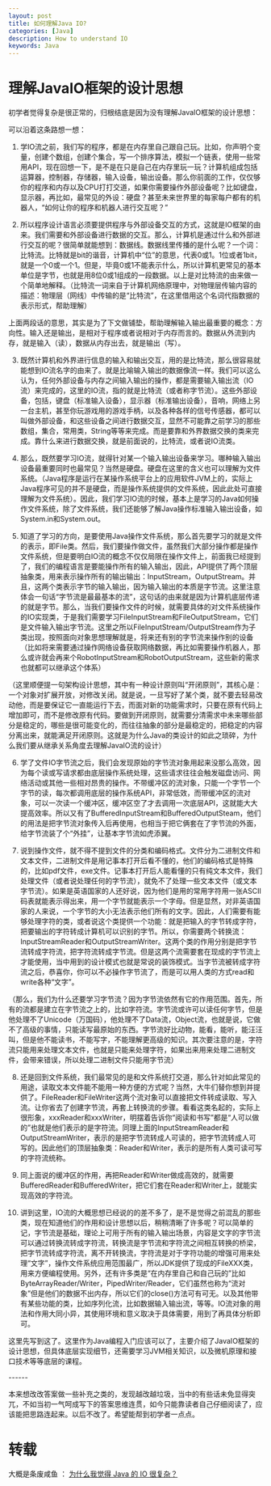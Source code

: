 ```yaml
---
layout: post
title: 如何理解Java IO?
categories: [Java]
description: How to understand IO
keywords: Java
---
```


# 理解JavaIO框架的设计思想

初学者觉得复杂是很正常的，归根结底是因为没有理解JavaIO框架的设计思想：

可以沿着这条路想一想：

1. 学IO流之前，我们写的程序，都是在内存里自己跟自己玩。比如，你声明个变量，创建个数组，创建个集合，写一个排序算法，模拟一个链表，使用一些常用API，现在回想一下，是不是在只是自己在内存里玩一玩？计算机组成包括运算器，控制器，存储器，输入设备，输出设备。那么你前面的工作，仅仅够你的程序和内存以及CPU打打交道，如果你需要操作外部设备呢？比如键盘，显示器，再比如，最常见的外设：硬盘？甚至未来世界里的每家每户都有的机器人，“如何让你的程序和机器人进行交互呢？”

2. 所以程序设计语言必须要提供程序与外部设备交互的方式，这就是IO框架的由来。我们需要和外部设备进行数据的交互。那么，计算机是通过什么和外部进行交互的呢？很简单就能想到：数据线。数据线里传播的是什么呢？一个词：比特流。比特就是bit的谐音，计算机中“位”的意思，代表0或1。1位或者1bit，就是一个0或一个1。但是，毕竟0或1不能表示什么，所以计算机更常见的基本单位是字节，也就是用8位0或1组成的一段数据。以上是对比特流的由来做一个简单地解释。（比特流一词来自于计算机网络原理中，对物理层传输内容的描述：物理层（网线）中传输的是“比特流”，在这里借用这个名词代指数据的表示形式，帮助理解）

上面两段话的意思，其实是为了下文做铺垫，帮助理解输入输出最重要的概念：方向性。输入还是输出，是相对于程序或者说相对于内存而言的。数据从外流到内存，就是输入（读），数据从内存出去，就是输出（写）。

3. 既然计算机和外界进行信息的输入和输出交互，用的是比特流，那么很容易就能想到IO流名字的由来了。就是比喻输入输出的数据像流一样。我们可以这么认为，任何外部设备与内存之间输入输出的操作，都是需要输入输出流（IO流）来完成的，这里的IO流，指的就是比特流（或者称字节流）。这些外部设备，包括，键盘（标准输入设备），显示器（标准输出设备），音响，网络上另一台主机，甚至你玩游戏用的游戏手柄，以及各种各样的信号传感器，都可以叫做外部设备，和这些设备之间进行数据交互，显然不可能靠之前学习的那些数组，集合，常用类，String等等来完成。而是要靠和外界数据交换的类来完成。靠什么来进行数据交换，就是前面说的，比特流，或者说IO流类。

4. 那么，既然要学习IO流，就得针对某一个输入输出设备来学习。哪种输入输出设备最重要同时也最常见？当然是硬盘。硬盘在这里的含义也可以理解为文件系统。（Java程序是运行在某操作系统平台上的应用软件JVM上的，实际上Java程序可见的并不是硬盘，而是操作系统提供的文件系统，因此此处可直接理解为文件系统）。因此，我们学习IO流的时候，基本上是学习的Java如何操作文件系统，除了文件系统，我们还能够了解Java操作标准输入输出设备，如System.in和System.out。

5. 知道了学习的方向，是要使用Java操作文件系统，那么首先要学习的就是文件的表示，即File类。然后，我们要操作做文件，虽然我们大部分操作都是操作文件系统，但是要明白IO流的概念不仅仅局限在操作文件上，前面我已经提到了，我们的编程语言是要能操作所有的输入输出，因此，API提供了两个顶层抽象类，用来表示操作所有的输出输出：InputStream，OutputStream。并且，这两个类表示字节的输入输出，因为输入输出的本质是字节流。这里注意体会一句话“字节流是最最基本的流”，这句话的由来就是因为计算机底层传递的就是字节。那么，当我们要操作文件的时候，就需要具体的对文件系统操作的IO实现类，于是我们需要学习FileInputStream和FileOutputStream，它们是文件输入输出字节流。这里之所以FileInputStream/OutputStream作为子类出现，按照面向对象思想理解就是，将来还有别的字节流来操作别的设备（比如将来需要通过操作网络设备获取网络数据，再比如需要操作机器人，那么或许就会再来个RobotInputStream和RobotOutputStream，这些新的需求也就都可以继承这个体系）

（这里顺便提一句架构设计思想，其中有一种设计原则叫“开闭原则”，其核心是：一个对象对扩展开放，对修改关闭。就是说，一旦写好了某个类，就不要去轻易改动他，而是要保证它一直能运行下去，而面对新的功能需求时，只要在原有代码上增加即可，而不是修改原有代码。要做到开闭原则，就需要分清需求中未来哪些部分是稳定的，哪些是很可能变化的，而往往抽象的部分是最稳定的，把稳定的内容分离出来，就能满足开闭原则。这就是为什么Java的类设计的如此之琐碎，为什么我们要从继承关系角度去理解JavaIO流的设计）

6. 学了文件IO字节流之后，我们会发现原始的字节流对象用起来没那么高效，因为每个读或写请求都由底层操作系统处理，这些请求往往会触发磁盘访问、网络活动或其他一些相对昂贵的操作。不带缓冲区的流对象，只能一个字节一个字节的读，每次都调用底层的操作系统API，非常低效，而带缓冲区的流对象，可以一次读一个缓冲区，缓冲区空了才去调用一次底层API，这就能大大提高效率。所以又有了BufferedInputStream和BufferedOutputSteam，他们的用法是把字节流对象传入后再使用，也相当于把它俩套在了字节流的外面，给字节流装了个“外挂”，让基本字节流如虎添翼。

7. 说到操作文件，就不得不提到文件的分类和编码格式。文件分为二进制文件和文本文件，二进制文件是用记事本打开后看不懂的，他们的编码格式是特殊的，比如pdf文件，exe文件。记事本打开后人能看懂的只有纯文本文件，我们处理文件（或者说处理任何的字节流），就免不了处理一些文本文件（或文本字节流）。如果是英语国家的人还好说，因为他们是用的常用字符用一张ASCII码表就能表示得出来，用一个字节就能表示一个字母。但是显然，对非英语国家的人来说，一个字节的大小无法表示他们所有的文字。因此，人们需要有能够处理字符的类，或者说这个类提供一个功能：就是把输入的字节转成字符，把要输出的字符转成计算机可以识别的字节。所以，你需要两个转换流：InputStreamReader和OutputStreamWriter。这两个类的作用分别是把字节流转成字符流，把字符流转成字节流。但是这两个流需要套在现成的字节流上才能使用，当中用到的设计模式也就是常说的装饰模式。当字节流被转成字符流之后，恭喜你，你可以不必操作字节流了，而是可以用人类的方式read和write各种“文字”。

（那么，我们为什么还要学习字节流？因为字节流依然有它的作用范围。首先，所有的流都是建立在字节流之上的，比如字符流。字节流或许可以读任何字节，但是他处理不了Unicode（万国码），他处理不了Data流，Object流，也就是说，它做不了高级的事情，只能读写最原始的东西。字节流好比动物，能看，能听，能汪汪叫，但是他不能读书，不能写字，不能理解更高级的知识。其次要注意的是，字符流只能用来处理文本文件，也就是只能来处理字符，如果出来用来处理二进制文件，会带来错误，所以处理二进制文件只能用字节流）

8. 还是回到文件系统，我们最常见的是和文件系统打交道，那么针对如此常见的用途，读取文本文件能不能用一种方便的方式呢？当然，大牛们替你想到并提供了。FileReader和FileWriter这两个流对象可以直接把文件转成读取、写入流。让你省去了创建字节流，再套上转换流的步骤。看看这类名起的，实际上很形象，xxxReader和xxxWriter，明摆着告诉你“阅读和书写”都是“人可以做的”也就是他们表示的是字符流。同理上面的InputStreamReader和OutputStreamWriter，表示的是把字节流转成人可读的，把字节流转成人可写的。因此他们的顶层抽象类：Reader和Writer，表示的是所有人类可读可写的字符流统称。

9. 同上面说的缓冲区的作用，再把Reader和Writer做成高效的，就需要BufferedReader和BufferedWriter，把它们套在Reader和Writer上，就能实现高效的字符流。

10. 讲到这里，IO流的大概思想已经说的的差不多了，是不是觉得之前混乱的那些类，现在知道他们的作用和设计思想以后，稍稍清晰了许多呢？可以简单的记，字节流是基础，理论上可用于所有的输入输出场景，内容是文字的字节流可以通过转换流转成字符流，转换流是字节流和字符流之间相互转换的桥梁，把字节流转成字符流，离不开转换流，字符流是对于字符功能的增强可用来处理“文字”，操作文件系统应用范围最广，所以JDK提供了现成的FileXXX类，用来方便编程使用。另外，还有许多类是“在内存里自己和自己玩的”比如ByteArrayReader/Writer，PipedWriter/Reader，它们虽然也称为“流对象”但是他们的数据不出内存，所以它们的close()方法可有可无。以及其他带有某些功能的类，比如序列化流，比如数据输入输出流，等等。IO流对象的用法和作用大同小异，其使用环境和意义取决于具体需要，用到了再具体分析即可。

这里先写到这了。这里作为Java编程入门应该可以了，主要介绍了JavaIO框架的设计思想，但具体底层实现细节，还需要学习JVM相关知识，以及微机原理和接口技术等等底层的课程。

\------

本来想改改答案做一些补充之类的，发现越改越垃圾，当中的有些话未免显得突兀，不如当初一气呵成写下的答案思维连贯，如今只能靠读者自己仔细阅读了，应该能把思路连起来。以后不改了。希望能帮到初学者一点点。



# 转载

大概是条废咸鱼 ： [为什么我觉得 Java 的 IO 很复杂？](https://www.zhihu.com/question/67535292/answer/1248887503) 


